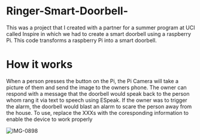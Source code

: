 # Ringer-Smart-Doorbell-

This was a project that I created with a partner for a summer program at UCI called Inspire in which we had to create a smart doorbell using a raspberry Pi. This code transforms a raspberry Pi into a smart doorbell.

# How it works
When a person presses the button on the Pi, the Pi Camera will take a picture of them and send the image to the owners phone. The owner can respond with a message that the doorbell would speak back to the person whom rang it via text to speech using ESpeak. If the owner was to trigger the alarm, the doorbell would blast an alarm to scare the person away from the house. To use, replace the XXXs with the coresponding information to enable the device to work properly

![IMG-0898](https://user-images.githubusercontent.com/43584979/61018941-4cee3680-a34d-11e9-8c61-6cf8c713414e.JPG)
